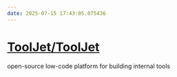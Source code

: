 ```yaml
---
date: 2025-07-15 17:43:05.075436
---
```


# [ToolJet/ToolJet](https://github.com/ToolJet/ToolJet)

open-source low-code platform for building internal tools